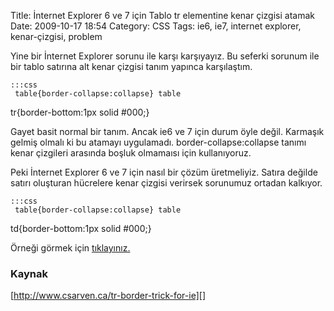 Title: İnternet Explorer 6 ve 7 için Tablo tr elementine kenar çizgisi atamak
Date: 2009-10-17 18:54
Category: CSS
Tags: ie6, ie7, internet explorer, kenar-çizgisi, problem

Yine bir İnternet Explorer sorunu ile karşı karşıyayız. Bu seferki
sorunum ile bir tablo satırına alt kenar çizgisi tanım yapınca
karşılaştım. 

	:::css
	 table{border-collapse:collapse} table
tr{border-bottom:1px solid #000;} 

Gayet basit normal bir tanım. Ancak ie6 ve 7 için durum öyle değil.
Karmaşık gelmiş olmalı ki bu atamayı uygulamadı.
border-collapse:collapse tanımı kenar çizgileri arasında boşluk
olmamaısı için kullanıyoruz.

Peki İnternet Explorer 6 ve 7 için nasıl bir çözüm üretmeliyiz. Satıra
değilde satırı oluşturan hücrelere kenar çizgisi verirsek sorunumuz
ortadan kalkıyor.

	:::css
	 table{border-collapse:collapse} table
td{border-bottom:1px solid #000;} 

Örneği görmek için [tıklayınız.][]

### Kaynak

[http://www.csarven.ca/tr-border-trick-for-ie][]

</p>

  [tıklayınız.]: /dokumanlar/tablo_satiri_kenar.html
  [http://www.csarven.ca/tr-border-trick-for-ie]: http://www.csarven.ca/tr-border-trick-for-ie
    "http://www.csarven.ca/tr-border-trick-for-ie"
